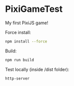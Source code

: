 # PixiGameTest
My first PixiJS game!

Force install:

```bash
npm install --force
```

Build:

```bash
npm run build
```

Test locally (inside /dist folder):

```bash
http-server
```